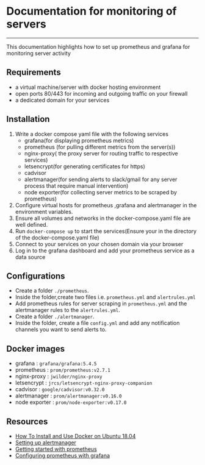 # Documentation for monitoring of servers
<hr>
This documentation highlights how to set up prometheus and grafana for monitoring server activity

## Requirements

- a virtual machine/server with docker hosting environment
- open ports 80/443 for incoming and outgoing traffic on your firewall
- a dedicated domain for your services


## Installation

1. Write a docker compose yaml file with the following services
    - grafana(for displaying prometheus metrics)
    - prometheus (for pulling different metrics from the server(s))
    - nginx-proxy( the proxy server for routing traffic to respective services)
    - letsencrypt(for generating certificates for https)
    - cadvisor
    - alertmanager(for sending alerts to slack/gmail for any server process that require manual intervention)
    - node exporter(for collecting server metrics to be scraped by prometheus)
2. Configure virtual hosts for prometheus ,grafana and alertmanager in the environment variables.
3. Ensure all volumes and networks in the docker-compose.yaml file are well defined.
4. Run `docker-compose up` to start the services(Ensure your in the directory of the docker-compose.yaml file)
5. Connect to your services on your chosen domain via your browser
6. Log in to the grafana dashboard and add your prometheus service as a data source

## Configurations
- Create a folder `./prometheus`.
- Inside the folder,create two files i.e. `prometheus.yml` and `alertrules.yml`
- Add prometheus rules for server scraping in `prometheus.yml` and the alertmanager rules to the `alertrules.yml`.
- Create a folder `./alertmanager`.
- Inside the folder, create a file `config.yml` and add any notification channels you want to send alerts to.

## Docker images
- grafana : `grafana/grafana:5.4.5`
- prometheus : `prom/prometheus:v2.7.1` 
- nginx-proxy : `jwilder/nginx-proxy`
- letsencrypt : `jrcs/letsencrypt-nginx-proxy-companion`
- cadvisor : `google/cadvisor:v0.32.0`
- alertmanager : `prom/alertmanager:v0.16.0`
- node exporter : `prom/node-exporter:v0.17.0`

## Resources
- [How To Install and Use Docker on Ubuntu 18.04](https://www.digitalocean.com/community/tutorials/how-to-install-and-use-docker-on-ubuntu-18-04)
- [Setting up alertmanager](https://grafana.com/blog/2020/02/25/step-by-step-guide-to-setting-up-prometheus-alertmanager-with-slack-pagerduty-and-gmail/)
- [Getting started with prometheus](https://prometheus.io/docs/prometheus/latest/getting_started/)
- [Configuring prometheus with grafana](https://www.scaleway.com/en/docs/configure-prometheus-monitoring-with-grafana/)



